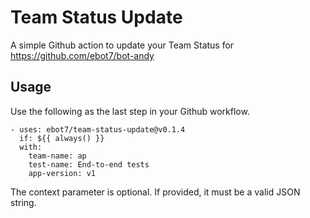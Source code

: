 # Team Status Update

A simple Github action to update your Team Status for https://github.com/ebot7/bot-andy

## Usage
Use the following as the last step in your Github workflow.

```
- uses: ebot7/team-status-update@v0.1.4
  if: ${{ always() }}
  with:
    team-name: ap
    test-name: End-to-end tests
    app-version: v1
```

The context parameter is optional. If provided, it must be a valid JSON string.
